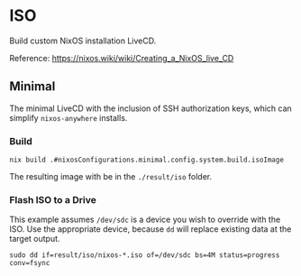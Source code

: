 # ISO

Build custom NixOS installation LiveCD.

Reference: https://nixos.wiki/wiki/Creating_a_NixOS_live_CD

## Minimal

The minimal LiveCD with the inclusion of SSH authorization keys, which can simplify `nixos-anywhere` installs.

### Build

```
nix build .#nixosConfigurations.minimal.config.system.build.isoImage
```

The resulting image with be in the `./result/iso` folder.

### Flash ISO to a Drive

This example assumes `/dev/sdc` is a device you wish to override with the ISO. Use the appropriate device, because `dd` will replace existing data at the target output.

```
sudo dd if=result/iso/nixos-*.iso of=/dev/sdc bs=4M status=progress conv=fsync
```

